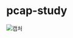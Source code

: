 # pcap-study

![캡처](https://user-images.githubusercontent.com/57438644/91560430-d22f1300-e974-11ea-8dd7-39978c9fa6ee.PNG)
